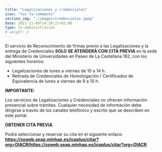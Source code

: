 ```yaml
---
title: "Legalizaciones y credenciales"
icon: "fas fa-comments"
section_img: "./images/credenciales.jpeg"
date: 2021-11-09T14:20:21+01:00
type: tu-administracion
# weight: 2
---
```

El servicio de Reconocimiento de firmas previo a las Legalizaciones y la entrega de Credenciales **SOLO SE ATENDERÁ CON CITA PREVIA** en la sede del Ministerio de Universidades en Paseo de La Castellana 162, con los siguientes horarios:  

 - Legalizaciones de lunes a viernes de 10 a 14 h.
 - Retirada de Credenciales de Homologación / Certificados de Equivalencia de lunes a viernes de 9 a 10 h.  

**IMPORTANTE:**  

Los servicios de Legalizaciones y Credenciales no ofrecen información presencial sobre trámites. Cualquier necesidad de información debe dirigirse a través de los canales telefónico y escrito que se describen en este portal.  

**OBTENER CITA PREVIA**.  

Podrá seleccionar y reservar su cita en el siguiente enlace: **https://ssweb.seap.minhap.es/icpplus/citar?org=OIACR(https://ssweb.seap.minhap.es/icpplus/citar?org=OIACR**. 